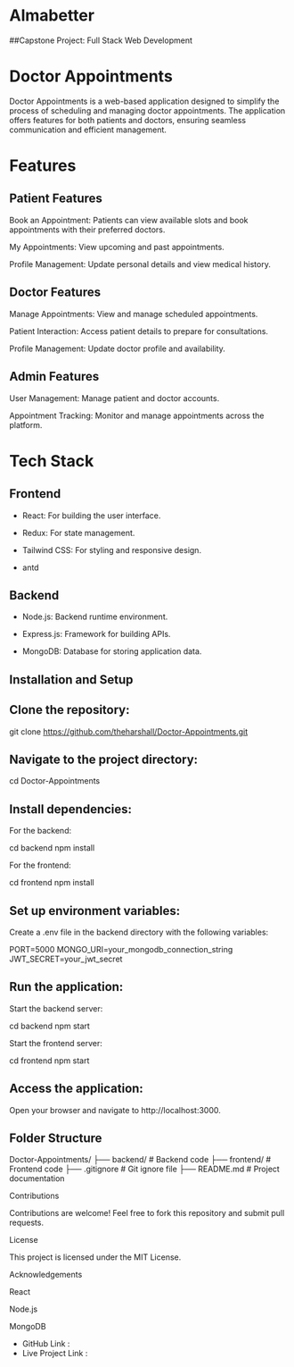 
# Almabetter
##Capstone Project: Full Stack Web Development

# Doctor Appointments

Doctor Appointments is a web-based application designed to simplify the process of scheduling and managing doctor appointments. The application offers features for both patients and doctors, ensuring seamless communication and efficient management.

# Features

## Patient Features

 Book an Appointment: Patients can view available slots and book appointments with their preferred doctors.

 My Appointments: View upcoming and past appointments.

 Profile Management: Update personal details and view medical history.

## Doctor Features

 Manage Appointments: View and manage scheduled appointments.

 Patient Interaction: Access patient details to prepare for consultations.

 Profile Management: Update doctor profile and availability.

## Admin Features

 User Management: Manage patient and doctor accounts.

 Appointment Tracking: Monitor and manage appointments across the platform.

# Tech Stack

## Frontend

 - React: For building the user interface.

 - Redux: For state management.

- Tailwind CSS: For styling and responsive design.

- antd 

## Backend

- Node.js: Backend runtime environment.

- Express.js: Framework for building APIs.

- MongoDB: Database for storing application data.

## Installation and Setup

## Clone the repository:

git clone https://github.com/theharshall/Doctor-Appointments.git

## Navigate to the project directory:

cd Doctor-Appointments

## Install dependencies:

For the backend:

cd backend
npm install

For the frontend:

cd frontend
npm install

## Set up environment variables:
Create a .env file in the backend directory with the following variables:

PORT=5000
MONGO_URI=your_mongodb_connection_string
JWT_SECRET=your_jwt_secret

## Run the application:

Start the backend server:

cd backend
npm start

Start the frontend server:

cd frontend
npm start

## Access the application:
Open your browser and navigate to http://localhost:3000.

## Folder Structure

Doctor-Appointments/
├── backend/           # Backend code
├── frontend/          # Frontend code
├── .gitignore         # Git ignore file
├── README.md          # Project documentation

Contributions

Contributions are welcome! Feel free to fork this repository and submit pull requests.

License

This project is licensed under the MIT License.

Acknowledgements

React

Node.js

MongoDB

- GitHub Link :
- Live Project Link : 
